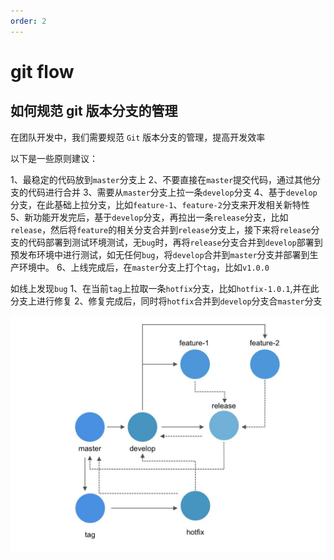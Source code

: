 ```yaml
---
order: 2
---
```

# git flow

## 如何规范 git 版本分支的管理

在团队开发中，我们需要规范 `Git` 版本分支的管理，提高开发效率

以下是一些原则建议：

1、最稳定的代码放到`master`分支上
2、不要直接在`master`提交代码，通过其他分支的代码进行合并
3、需要从`master`分支上拉一条`develop`分支
4、基于`develop`分支，在此基础上拉分支，比如`feature-1`、`feature-2`分支来开发相关新特性
5、新功能开发完后，基于`develop`分支，再拉出一条`release`分支，比如 `release`，然后将`feature`的相关分支合并到`release`分支上，接下来将`release`分支的代码部署到测试环境测试，无`bug`时，再将`release`分支合并到`develop`部署到预发布环境中进行测试，如无任何`bug`，将`develop`合并到`master`分支并部署到生产环境中。
6、上线完成后，在`master`分支上打个`tag`，比如`v1.0.0`

如线上发现`bug`
1、在当前`tag`上拉取一条`hotfix`分支，比如`hotfix-1.0.1`,并在此分支上进行修复
2、修复完成后，同时将`hotfix`合并到`develop`分支合`master`分支

![git-flow](../images/javascript/git-flow.jpg)